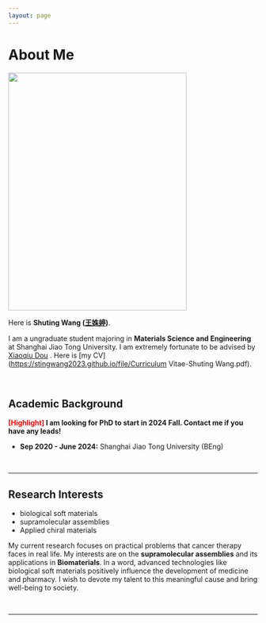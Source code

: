 ```yaml
---
layout: page
---
```


# About Me

<img src="https://stingwang2023.github.io/图片1.png" class="floatpic" width="360" height="480">

Here is **Shuting Wang ([王姝婷](https://stingwang2023.github.io/file/简历-中文版.docx))**.

I am a ungraduate student majoring in **Materials Science and Engineering** at Shanghai Jiao Tong University. I am extremely fortunate to be advised by [Xiaoqiu Dou](https://smse.sjtu.edu.cn/people/detail/152) . Here is [my CV](https://stingwang2023.github.io/file/Curriculum Vitae-Shuting Wang.pdf).

<br>

## Academic Background

**<font color='red'>[Highlight]</font> I am looking for PhD to start in 2024 Fall. Contact me if you have any leads!**

- **Sep 2020 - June 2024:** Shanghai Jiao Tong University (BEng)

<br>

---

## Research Interests

- biological soft materials
- supramolecular assemblies
- Applied chiral materials

My current research focuses on practical problems that cancer therapy faces in real life. My interests are on the **supramolecular assemblies** and its applications in **Biomaterials**. In a word, advanced technologies like biological soft materials positively influence the development of medicine and pharmacy.  I wish to devote my talent to this meaningful cause and bring well-being to society.

<br>

---


